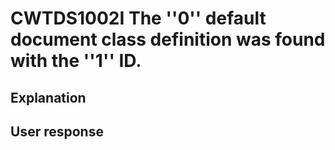 # CWTDS1002I The ''0'' default document class definition was found with the ''1'' ID.

## Explanation

## User response